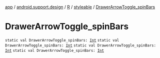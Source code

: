 [app](../../../index.md) / [android.support.design](../../index.md) / [R](../index.md) / [styleable](index.md) / [DrawerArrowToggle_spinBars](.)

# DrawerArrowToggle_spinBars

`static val DrawerArrowToggle_spinBars: `[`Int`](https://kotlinlang.org/api/latest/jvm/stdlib/kotlin/-int/index.html)
`static val DrawerArrowToggle_spinBars: `[`Int`](https://kotlinlang.org/api/latest/jvm/stdlib/kotlin/-int/index.html)
`static val DrawerArrowToggle_spinBars: `[`Int`](https://kotlinlang.org/api/latest/jvm/stdlib/kotlin/-int/index.html)
`static val DrawerArrowToggle_spinBars: `[`Int`](https://kotlinlang.org/api/latest/jvm/stdlib/kotlin/-int/index.html)